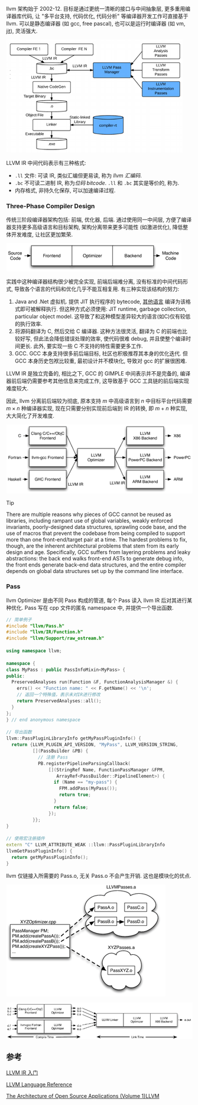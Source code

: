 llvm 架构始于 2002-12. 目标是通过更统一清晰的接口与中间抽象层, 更多重用编译器库代码, 让 "多平台支持, 代码优化, 代码分析" 等编译器开发工作可直接基于 llvm. 可以是静态编译器 (如 gcc, free pascal), 也可以是运行时编译器 (如 vm, [jit](../../各类型编译技术.md)), 灵活强大.

![](../../../attach/Pasted%20image%2020240307150000.png)

LLVM IR 中间代码表示有三种格式:
- `.ll` 文件: 可读 IR, 类似汇编但更易读, 称为 *llvm 汇编码*.
- `.bc` 不可读二进制 IR, 称为*位码 bitcode*. `.ll` 和 `.bc` 其实是等价的, 称为.
- 内存格式,  非持久化保存, 可以加速编译过程.

### Three-Phase Compiler Design

传统三阶段编译器架构包括: 前端, 优化器, 后端. 通过使用同一中间层, 方便了编译器支持更多高级语言和目标架构, 架构分离带来更多可能性 (如激进优化), 降低整体开发难度, 让社区更加繁荣. 

![](../../../attach/SimpleCompiler.png)

实践中这种编译器结构很少被完全实现, 前端后端难分离, 没有标准的中间代码形式, 导致各个语言的代码和优化几乎不能互相复用. 有三种实现该结构的努力:
1. Java and .Net 虚拟机. 提供 JIT 执行程序的 bytecode, [其他语言](http://en.wikipedia.org/wiki/List_of_JVM_languages) 编译为该格式即可被解释执行. 但这种方式必须使用: JIT runtime, garbage collection, particular object model. 这导致了和这种模型差异较大的语言(如C)仅有较低的执行效率.
2. 将源码翻译为 C, 然后交给 C 编译器. 这种方法很灵活, 翻译为 C 的前端也比较好写, 但此法会降低错误处理的效率, 使代码很难 debug, 并且使整个编译时间更长. 此外, 要实现一些 C 不支持的特性需要更多工作.
3. GCC. GCC 本身支持很多前后端目标, 社区也积极推荐其本身的优化迭代. 但 GCC 本身历史包袱比较重, 最初设计并不模块化, 导致对 gcc 的扩展很困难.

LLVM IR 是独立完备的, 相比之下, GCC 的 GIMPLE 中间表示并不是完备的, 编译器前后端仍需要参考其他信息来完成工作, 这导致基于 GCC 工具链的前后端实现难度较大. 

因此, llvm 分离前后端较为彻底, 原本支持 $m$ 中高级语言到 $n$ 中目标平台代码需要 $m\times n$ 种编译器实现, 现在只需要分别实现前后端到 IR 的转换, 即 $m+n$ 种实现, 大大简化了开发难度.

![](../../../attach/LLVMCompiler1.png)

> [!tip] 
> There are multiple reasons why pieces of GCC cannot be reused
>  as libraries, including rampant use of global variables, 
>  weakly enforced invariants, poorly-designed data structures, 
>  sprawling code base, and the use of macros that prevent the 
>  codebase from being compiled to support more than one 
>  front-end/target pair at a time. 
>  The hardest problems to fix, though, are the inherent 
>  architectural problems that stem from its early design and age. 
>  Specifically, GCC suffers from layering problems and leaky 
>  abstractions: the back end walks front-end ASTs to generate 
>  debug info, the front ends generate back-end data structures, 
>  and the entire compiler depends on global data structures 
>  set up by the command line interface.

### Pass

llvm Optimizer 是由不同 Pass 构成的管道, 每个 Pass 读入 llvm IR 后对其进行某种优化. Pass 写在 cpp 文件的匿名 namespace 中, 并提供一个导出函数.

```cpp
// 简单例子
#include "llvm/Pass.h"
#include "llvm/IR/Function.h"
#include "llvm/Support/raw_ostream.h"

using namespace llvm;

namespace {
class MyPass : public PassInfoMixin<MyPass> {
public:
  PreservedAnalyses run(Function &F, FunctionAnalysisManager &) {
    errs() << "Function name: " << F.getName() << '\n';
    // 返回一个特殊值，表示未对IR进行修改
    return PreservedAnalyses::all();
  }
};
} // end anonymous namespace

// 导出函数
llvm::PassPluginLibraryInfo getMyPassPluginInfo() {
  return {LLVM_PLUGIN_API_VERSION, "MyPass", LLVM_VERSION_STRING,
          [](PassBuilder &PB) {
            // 注册 Pass
            PB.registerPipelineParsingCallback(
                [](StringRef Name, FunctionPassManager &FPM,
                   ArrayRef<PassBuilder::PipelineElement>) {
                  if (Name == "my-pass") {
                    FPM.addPass(MyPass());
                    return true;
                  }
                  return false;
                });
          }};
}

// 使用宏注册插件
extern "C" LLVM_ATTRIBUTE_WEAK ::llvm::PassPluginLibraryInfo
llvmGetPassPluginInfo() {
  return getMyPassPluginInfo();
}
```

llvm 仅链接入所需要的 Pass.o, 无关 Pass.o 不会产生开销. 这也是模块化的优点.

![](../../../attach/PassLinkage.png)

![](../../../attach/LTO.png)

## 参考

[LLVM IR 入门](https://evian-zhang.github.io/llvm-ir-tutorial/01-LLVM%E6%9E%B6%E6%9E%84%E7%AE%80%E4%BB%8B.html)  

[LLVM Language Reference](https://llvm.org/docs/LangRef.html)  

[The Architecture of Open Source Applications (Volume 1)LLVM](https://aosabook.org/en/v1/llvm.html)

